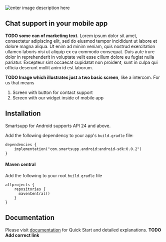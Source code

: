 ![enter image description here](https://docs.smartsupp.com/assets/img/logo.svg)

## Chat support in your mobile app

**TODO some can of marketing text.** Lorem ipsum dolor sit amet, consectetur adipiscing elit, sed do eiusmod tempor incididunt ut labore et dolore magna aliqua. Ut enim ad minim veniam, quis nostrud exercitation ullamco laboris nisi ut aliquip ex ea commodo consequat. Duis aute irure dolor in reprehenderit in voluptate velit esse cillum dolore eu fugiat nulla pariatur. Excepteur sint occaecat cupidatat non proident, sunt in culpa qui officia deserunt mollit anim id est laborum.

**TODO Image which illustrates just a two basic screen**, like a intercom. For us that means

1. Screen with button for contact support
2. Screen with our widget inside of mobile app

## Installation

Smartsupp for Android supports API 24 and above.

Add the following dependency to your app's  `build.gradle`  file:

    dependencies {
        implementation("com.smartsupp.android:android-sdk:0.0.2")
    }

#### Maven central

Add the following to your root `build.gradle` file

    allprojects {
        repositories {
          mavenCentral()
        }
    }

## Documentation
Please visit  [documentation](https://docs.smartsupp.com/)  for Quick Start and detailed explanations.
**TODO Add correct link**